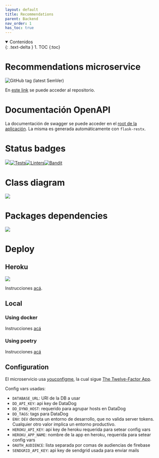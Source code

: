 ```yaml
---
layout: default
title: Recommendations
parent: Backend
nav_order: 1
has_toc: true
---
```


<details open markdown="block">
  <summary>
	Contenidos
  </summary>
  {: .text-delta }
1. TOC
{:toc}
</details>

# Recommendations microservice
![GitHub tag (latest SemVer)](https://img.shields.io/github/v/tag/7552-2020C2-grupo5/recommendations-microservice)

En [este link](https://github.com/7552-2020C2-grupo5/recommendations-microservice) se puede acceder al repositorio.

# Documentación OpenAPI
La documentación de swagger se puede acceder en el [root de la aplicación](https://bookbnb5-recommendations-microservice.herokuapp.com). La misma es generada automáticamente con `flask-restx`.

# Status badges
![](https://raw.githubusercontent.com/7552-2020C2-grupo5/recommendations-microservice/master/coverage-badge.svg)[![Tests](https://github.com/7552-2020C2-grupo5/recommendations-microservice/actions/workflows/tests.yml/badge.svg)](https://github.com/7552-2020C2-grupo5/recommendations-microservice/actions/workflows/tests.yml)[![Linters](https://github.com/7552-2020C2-grupo5/recommendations-microservice/actions/workflows/linters.yml/badge.svg)](https://github.com/7552-2020C2-grupo5/recommendations-microservice/actions/workflows/linters.yml)[![Bandit](https://github.com/7552-2020C2-grupo5/recommendations-microservice/actions/workflows/bandit.yml/badge.svg)](https://github.com/7552-2020C2-grupo5/recommendations-microservice/actions/workflows/bandit.yml)

# Class diagram
![](https://github.com/7552-2020C2-grupo5/recommendations-microservice/blob/master/docs/images/project_classes.png?raw=true)

# Packages dependencies
![](https://github.com/7552-2020C2-grupo5/recommendations-microservice/blob/master/docs/images/packages_dependencies.png?raw=true)

# Deploy
## Heroku
![](https://heroku-badge.herokuapp.com/?app=bookbnb5-recommendations-microservice)

Instrucciones [acá](https://github.com/7552-2020C2-grupo5/recommendations-microservice#deploy-to-heroku).

## Local
### Using docker
Instrucciones [acá](https://github.com/7552-2020C2-grupo5/recommendations-microservice#docker)

### Using poetry
Instrucciones [acá](https://github.com/7552-2020C2-grupo5/recommendations-microservice#running-locally)

## Configuration
El microservicio usa [youconfigme](https://crossnox.github.io/YouConfigMe/), la cual sigue [The Twelve-Factor App](https://12factor.net/config).

Config vars usadas:
- `DATABASE_URL`: URI de la DB a usar
- `DD_API_KEY`: api key de DataDog
- `DD_DYNO_HOST`: requerido para agrupar hosts en DataDog
- `DD_TAGS`: tags para DataDog
- `ENV`: `DEV` denota un entorno de desarrollo, que no valida server tokens. Cualquier otro valor implica un entorno productivo.
- `HEROKU_API_KEY`: api key de heroku requerida para setear config vars
- `HEROKU_APP_NAME`: nombre de la app en heroku, requerida para setear config vars
- `OAUTH_AUDIENCE`: lista separada por comas de audiencias de firebase
- `SENDGRID_API_KEY`: api key de sendgrid usada para enviar mails

